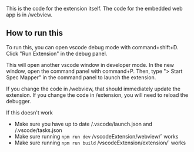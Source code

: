 
This is the code for the extension itself. The code for the embedded web app is in /webview.

## How to run this

To run this, you can open vscode debug mode with command+shift+D. Click "Run Extension" in the debug panel.

This will open another vscode window in developer mode. In the new window, open the command panel with command+P. Then, type "> Start Spec Mapper" in the command panel to launch the extension.

If you change the code in /webview, that should immediately update the extension. If you change the code in /extension, you will need to reload the debugger.

If this doesn't work
- Make sure you have up to date /.vscode/launch.json and /.vscode/tasks.json
- Make sure running `npm run dev` /vscodeExtension/webview/` works
- Make sure running `npm run build` /vscodeExtension/extension/` works